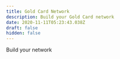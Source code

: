 ```yaml
---
title: Gold Card Network
description: Build your Gold Card network
date: 2020-11-11T05:23:43.038Z
draft: false
hidden: false
---
```

Build your network